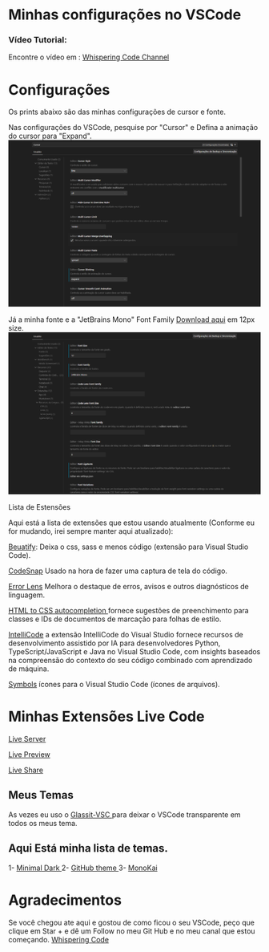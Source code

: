 # Minhas configurações no VSCode

### Vídeo Tutorial:
Encontre o vídeo em : <a href="https://www.youtube.com/@Whisperingcode"> Whispering Code Channel</a>

# Configurações
Os prints abaixo são das minhas configurações de cursor e fonte.

Nas configurações do VSCode, pesquise por "Cursor" e Defina a animação do cursor para "Expand".
![Alt text](Screenshot_1.png)

Já a minha fonte e a "JetBrains Mono" Font Family <a href="https://www.jetbrains.com/pt-br/"> Download aqui</a> em 12px size.
![Alt text](Screenshot_2.png)

Lista de Estensões

Aqui está a lista de extensões que estou usando atualmente (Conforme eu for mudando, irei sempre manter aqui atualizado):

<a href="https://github.com/mike7515/code-beautifier"> Beuatify</a>: Deixa o css, sass e menos código (extensão para Visual Studio Code).

<a href="https://github.com/kufii/CodeSnap"> CodeSnap</a> Usado na hora de fazer uma captura de tela do código.

<a href="https://github.com/usernamehw/vscode-error-lens"> Error Lens</a> Melhora o destaque de erros, avisos e outros diagnósticos de linguagem.

<a href="https://github.com/solnurkarim/HTML-to-CSS-autocompletion"> HTML to CSS autocompletion </a> fornece sugestões de preenchimento para classes e IDs de documentos de marcação para folhas de estilo.

<a href="https://github.com/MicrosoftDocs/intellicode"> IntelliCode</a> a extensão IntelliCode do Visual Studio fornece recursos de desenvolvimento assistido por IA para desenvolvedores Python, TypeScript/JavaScript e Java no Visual Studio Code, com insights baseados na compreensão do contexto do seu código combinado com aprendizado de máquina.

<a href="https://github.com/miguelsolorio/vscode-symbols"> Symbols</a> ícones para o Visual Studio Code (ícones de arquivos).

# Minhas Extensões Live Code

<a href="https://github.com/ritwickdey/vscode-live-server"> Live Server</a>

<a href="https://github.com/microsoft/vscode-livepreview"> Live Preview</a>

<a href="https://github.com/microsoft/live-share"> Live Share</a>

## Meus Temas

As vezes eu uso o <a href="https://github.com/hikarin522/GlassIt-VSC"> Glassit-VSC </a> para deixar o VSCode transparente em todos os meus tema.

## Aqui Está minha lista de temas.

1- <a href="https://github.com/sadra1f/minimal-dark-vscode-theme"> Minimal Dark </a> 
2- <a href="https://github.com/primer/github-vscode-theme"> GitHub theme </a> 
3- <a href="https://github.com/Monokai/monokai-pro-vscode"> MonoKai</a> 

# Agradecimentos

Se você chegou ate aqui e gostou de como ficou o seu VSCode, peço que clique em Star + e dê um Follow no meu Git Hub e no meu canal que estou começando. <a href="https://www.youtube.com/@Whisperingcode"> Whispering Code</a> 